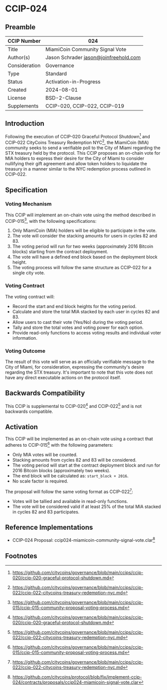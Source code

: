 # CCIP-024

## Preamble

| CCIP Number   | 024                                   |
| ------------- | ------------------------------------- |
| Title         | MiamiCoin Community Signal Vote       |
| Author(s)     | Jason Schrader jason@joinfreehold.com |
| Consideration | Governance                            |
| Type          | Standard                              |
| Status        | Activation-in-Progress                |
| Created       | 2024-08-01                            |
| License       | BSD-2-Clause                          |
| Supplements   | CCIP-020, CCIP-022, CCIP-019          |

## Introduction

Following the execution of CCIP-020 Graceful Protocol Shutdown[^1] and CCIP-022 CityCoins Treasury Redemption NYC[^2], the MiamiCoin (MIA) community seeks to send a verifiable poll to the City of Miami regarding the STX treasury held by the protocol. This CCIP proposes an on-chain vote for MIA holders to express their desire for the City of Miami to consider nullifying their gift agreement and allow token holders to liquidate the treasury in a manner similar to the NYC redemption process outlined in CCIP-022.

## Specification

### Voting Mechanism

This CCIP will implement an on-chain vote using the method described in CCIP-015[^3], with the following specifications:

1. Only MiamiCoin (MIA) holders will be eligible to participate in the vote.
2. The vote will consider the stacking amounts for users in cycles 82 and 83.
3. The voting period will run for two weeks (approximately 2016 Bitcoin blocks) starting from the contract deployment.
4. The vote will have a defined end block based on the deployment block height.
5. The voting process will follow the same structure as CCIP-022 for a single city vote.

### Voting Contract

The voting contract will:

- Record the start and end block heights for the voting period.
- Calculate and store the total MIA stacked by each user in cycles 82 and 83.
- Allow users to cast their vote (Yes/No) during the voting period.
- Tally and store the total votes and voting power for each option.
- Provide read-only functions to access voting results and individual voter information.

### Voting Outcome

The result of this vote will serve as an officially verifiable message to the City of Miami, for consideration, expressing the community's desire regarding the STX treasury. It's important to note that this vote does not have any direct executable actions on the protocol itself.

## Backwards Compatibility

This CCIP is supplemental to CCIP-020[^1] and CCIP-022[^2] and is not backwards compatible.

## Activation

This CCIP will be implemented as an on-chain vote using a contract that adheres to CCIP-015[^3] with the following parameters:

- Only MIA votes will be counted.
- Stacking amounts from cycles 82 and 83 will be considered.
- The voting period will start at the contract deployment block and run for 2016 Bitcoin blocks (approximately two weeks).
- The end block will be calculated as: `start_block + 2016`.
- No scale factor is required.

The proposal will follow the same voting format as CCIP-022[^2]:

- Votes will be tallied and available in read-only functions.
- The vote will be considered valid if at least 25% of the total MIA stacked in cycles 82 and 83 participates.

## Reference Implementations

- CCIP-024 Proposal: ccip024-miamicoin-community-signal-vote.clar[^4]

## Footnotes

[^1]: https://github.com/citycoins/governance/blob/main/ccips/ccip-020/ccip-020-graceful-protocol-shutdown.md
[^2]: https://github.com/citycoins/governance/blob/main/ccips/ccip-022/ccip-022-citycoins-treasury-redemption-nyc.md
[^3]: https://github.com/citycoins/governance/blob/main/ccips/ccip-015/ccip-015-community-proposal-voting-process.md
[^4]: https://github.com/citycoins/protocol/blob/fix/implement-ccip-024/contracts/proposals/ccip024-miamicoin-signal-vote.clar
